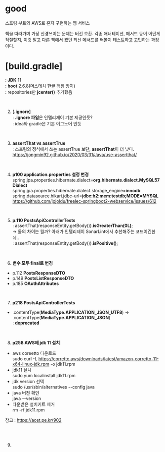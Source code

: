 # good
스프링 부트와 AWS로 혼자 구현하는 웹 서비스

책을 따라가며 가장 신경쓰이는 문제는 버전 호환.
각종 애너테이션, 메서드 등이 어떤게 적절할지, 이것 말고 다른 책에서 봤던 최신 메서드를 써볼지 
테스트하고 고민하는 과정이다.


# **[build.gradle]**   
: **JDK** 11    
: **boot** 2.6.8(머스테치 한글 깨짐 방지)   
: repositories만 **jcenter()** 추가했음   

<br>

2. **[.ignore]**   
: **.ignore 파일**은 인텔리제이 기본 제공인듯?   
: idea와 gradle은 기본 이그노어 인듯   

<br>


3. **assertThat vs assertTrue**   
: 스프링의 정석에서 쓰는 assertTrue 보단, **assertThat**이 더 낫다.   
 https://jongmin92.github.io/2020/03/31/Java/use-assertthat/   
 
 <br>
 
4. **p100 application.properties 설정 변경**     
spring.jpa.properties.hibernate.dialect=**org.hibernate.dialect.MySQL57Dialect**   
spring.jpa.properties.hibernate.dialect.storage_engine=**innodb**   
spring.datasource.hikari.jdbc-url=**jdbc:h2:mem:testdb;MODE=MYSQL**    
https://github.com/jojoldu/freelec-springboot2-webservice/issues/612

<br>   

5. **p.110 PostsApiControllerTests**   
: assertThat(responseEntity.getBody()).**isGreaterThan(0L)**;   
-> 둘의 차이는 뭘까? 아래가 인텔리제이 SonarLint에서 추천해주는 코드이긴한데..   
: assertThat(responseEntity.getBody()).**isPositive()**;   


<br>    

6. **변수 모두 final로 변경**      
 - p.112 **PostsResponseDTO**      
 - p.149 **PostsListResponseDTO**     
 - p.185 **OAuthAttributes**      


<br>    
   
   
7. **p218 PostsApiControllerTests**   
 - .contentType(**MediaType.APPLICATION_JSON_UTF8**) -> .contentType(**MediaType.APPLICATION_JSON**)   
   : **deprecated**   
   
<br>   
 

8. **p258 AWS에 jdk 11 설치**         
 - aws coreetto 다운로드   
sudo curl -L https://corretto.aws/downloads/latest/amazon-corretto-11-x64-linux-jdk.rpm -o jdk11.rpm   
 - jdk11 설치   
sudo yum localinstall jdk11.rpm   
 - jdk version 선택   
sudo /usr/sbin/alternatives --config java   
 - java 버전 확인   
java --version   
 - 다운받은 설치키트 제거   
rm -rf jdk11.rpm   
   
참고 : https://acet.pe.kr/902   
   
<br>   
<br>   

9. 

